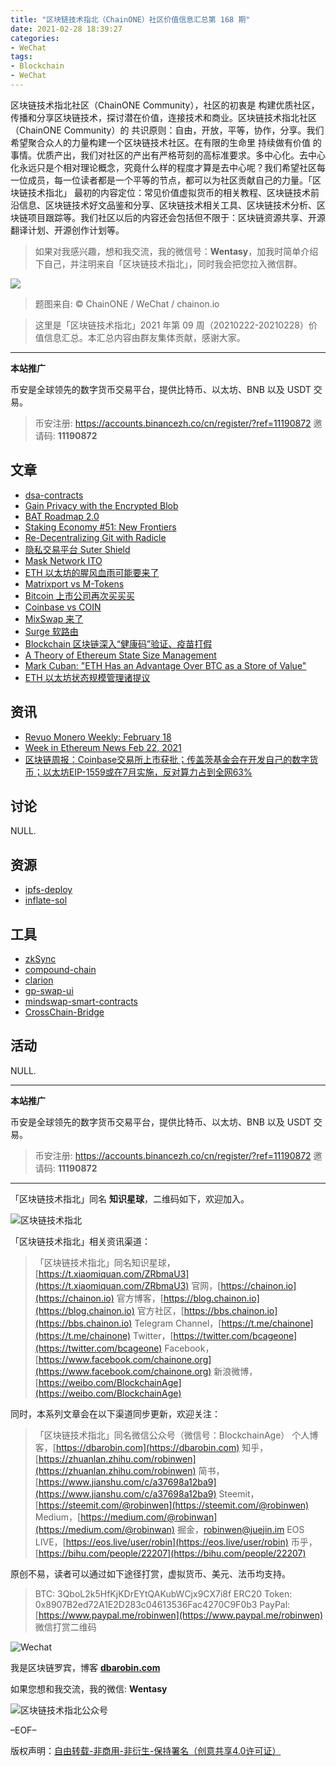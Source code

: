 ```yaml
---
title: "区块链技术指北（ChainONE）社区价值信息汇总第 168 期"
date: 2021-02-28 18:39:27
categories:
- WeChat
tags:
- Blockchain
- WeChat
---
```

区块链技术指北社区（ChainONE Community），社区的初衷是 构建优质社区，传播和分享区块链技术，探讨潜在价值，连接技术和商业。区块链技术指北社区（ChainONE Community）的 共识原则：自由，开放，平等，协作，分享。我们希望聚合众人的力量构建一个区块链技术社区。在有限的生命里 持续做有价值 的事情。优质产出，我们对社区的产出有严格苛刻的高标准要求。多中心化。去中心化永远只是个相对理论概念，究竟什么样的程度才算是去中心呢？我们希望社区每一位成员，每一位读者都是一个平等的节点，都可以为社区贡献自己的力量。「区块链技术指北」 最初的内容定位：常见价值虚拟货币的相关教程、区块链技术前沿信息、区块链技术好文品鉴和分享、区块链技术相关工具、区块链技术分析、区块链项目跟踪等。我们社区以后的内容还会包括但不限于：区块链资源共享、开源翻译计划、开源创作计划等。
<!-- more -->

> 如果对我感兴趣，想和我交流，我的微信号：**Wentasy**，加我时简单介绍下自己，并注明来自「区块链技术指北」，同时我会把您拉入微信群。

![](https://cdn.dbarobin.com/EFxCQjC.png)

> 题图来自: © ChainONE / WeChat / chainon.io

> 这里是「区块链技术指北」2021 年第 09 周（20210222-20210228）价值信息汇总。本汇总内容由群友集体贡献，感谢大家。

***

**本站推广**

币安是全球领先的数字货币交易平台，提供比特币、以太坊、BNB 以及 USDT 交易。

> 币安注册: https://accounts.binancezh.co/cn/register/?ref=11190872
> 邀请码: **11190872**

## 文章

* [dsa-contracts](https://bbs.chainon.io/d/7307)
* [Gain Privacy with the Encrypted Blob](https://bbs.chainon.io/d/7308)
* [BAT Roadmap 2.0](https://bbs.chainon.io/d/7309)
* [Staking Economy #51: New Frontiers](https://bbs.chainon.io/d/7310)
* [Re-Decentralizing Git with Radicle](https://bbs.chainon.io/d/7311)
* [隐私交易平台 Suter Shield](https://bbs.chainon.io/d/7314)
* [Mask Network ITO](https://bbs.chainon.io/d/7315)
* [ETH 以太坊的腥风血雨可能要来了](https://bbs.chainon.io/d/7316)
* [Matrixport vs M-Tokens](https://bbs.chainon.io/d/7317)
* [Bitcoin 上市公司再次买买买](https://bbs.chainon.io/d/7318)
* [Coinbase vs COIN](https://bbs.chainon.io/d/7319)
* [MixSwap 来了](https://bbs.chainon.io/d/7320)
* [Surge 软路由](https://bbs.chainon.io/d/7321)
* [Blockchain 区块链深入“健康码”验证、疫苗打假](https://bbs.chainon.io/d/7322)
* [A Theory of Ethereum State Size Management](https://bbs.chainon.io/d/7332)
* [Mark Cuban: "ETH Has an Advantage Over BTC as a Store of Value"](https://bbs.chainon.io/d/7333)
* [ETH 以太坊状态规模管理诸提议](https://bbs.chainon.io/d/7334)

## 资讯

* [Revuo Monero Weekly: February 18](https://bbs.chainon.io/d/7312)
* [Week in Ethereum News Feb 22, 2021](https://bbs.chainon.io/d/7313)
* [区块链周报：Coinbase交易所上市获批；传盖茨基金会在开发自己的数字货币；以太坊EIP-1559或在7月实施，反对算力占到全网63%](https://bbs.chainon.io/d/7323)

## 讨论

NULL.

## 资源

* [ipfs-deploy](https://bbs.chainon.io/d/7325)
* [inflate-sol](https://bbs.chainon.io/d/7330)

## 工具

* [zkSync](https://bbs.chainon.io/d/7324)
* [compound-chain](https://bbs.chainon.io/d/7326)
* [clarion](https://bbs.chainon.io/d/7327)
* [gp-swap-ui](https://bbs.chainon.io/d/7328)
* [mindswap-smart-contracts](https://bbs.chainon.io/d/7329)
* [CrossChain-Bridge](https://bbs.chainon.io/d/7331)

## 活动

NULL.

***

**本站推广**

币安是全球领先的数字货币交易平台，提供比特币、以太坊、BNB 以及 USDT 交易。

> 币安注册: https://accounts.binancezh.co/cn/register/?ref=11190872
> 邀请码: **11190872**

***

「区块链技术指北」同名 **知识星球**，二维码如下，欢迎加入。

![区块链技术指北](https://cdn.dbarobin.com/3YzonTR.png)

「区块链技术指北」相关资讯渠道：

> 「区块链技术指北」同名知识星球，[https://t.xiaomiquan.com/ZRbmaU3](https://t.xiaomiquan.com/ZRbmaU3)
> 官网，[https://chainon.io](https://chainon.io)
> 官方博客，[https://blog.chainon.io](https://blog.chainon.io)
> 官方社区，[https://bbs.chainon.io](https://bbs.chainon.io)
> Telegram Channel，[https://t.me/chainone](https://t.me/chainone)
> Twitter，[https://twitter.com/bcageone](https://twitter.com/bcageone)
> Facebook，[https://www.facebook.com/chainone.org](https://www.facebook.com/chainone.org)
> 新浪微博，[https://weibo.com/BlockchainAge](https://weibo.com/BlockchainAge)

同时，本系列文章会在以下渠道同步更新，欢迎关注：

> 「区块链技术指北」同名微信公众号（微信号：BlockchainAge）
> 个人博客，[https://dbarobin.com](https://dbarobin.com)
> 知乎，[https://zhuanlan.zhihu.com/robinwen](https://zhuanlan.zhihu.com/robinwen)
> 简书，[https://www.jianshu.com/c/a37698a12ba9](https://www.jianshu.com/c/a37698a12ba9)
> Steemit，[https://steemit.com/@robinwen](https://steemit.com/@robinwen)
> Medium，[https://medium.com/@robinwan](https://medium.com/@robinwan)
> 掘金，[robinwen@juejin.im](https://juejin.im/user/5673ccae60b2260ee435f89a/posts)
> EOS LIVE，[https://eos.live/user/robin](https://eos.live/user/robin)
> 币乎，[https://bihu.com/people/22207](https://bihu.com/people/22207)

原创不易，读者可以通过如下途径打赏，虚拟货币、美元、法币均支持。

> BTC: 3QboL2k5HfKjKDrEYtQAKubWCjx9CX7i8f
> ERC20 Token: 0x8907B2ed72A1E2D283c04613536Fac4270C9F0b3
> PayPal: [https://www.paypal.me/robinwen](https://www.paypal.me/robinwen)
> 微信打赏二维码

![Wechat](https://cdn.dbarobin.com/SzoNl5b.jpg)

我是区块链罗宾，博客 **[dbarobin.com](https://dbarobin.com/)**

如果您想和我交流，我的微信: **Wentasy**

![区块链技术指北公众号](https://cdn.dbarobin.com/w0wignb.png)

–EOF–

版权声明：[自由转载-非商用-非衍生-保持署名（创意共享4.0许可证）](http://creativecommons.org/licenses/by-nc-nd/4.0/deed.zh)